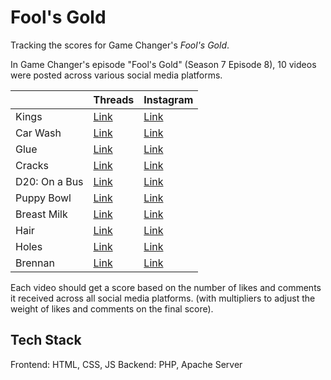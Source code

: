 # Fool's Gold

Tracking the scores for Game Changer's *Fool's Gold*.

In Game Changer's episode "Fool's Gold" (Season 7 Episode 8), 10 videos were posted across various social media platforms.

|        | Threads | Instagram |
| ------------- | ------------- | --- |
| Kings | [Link](https://www.threads.com/@gamechangershow/post/DMGy2goOQSR) | [Link](https://www.instagram.com/gamechangershow/reel/DMGy8RuNDqI/) |
| Car Wash | [Link](https://www.threads.com/@gamechangershow/post/DMG0NabtH7O) | [Link](https://www.instagram.com/gamechangershow/reel/DMG0OcPpSQO/) |
| Glue | [Link](https://www.threads.com/@gamechangershow/post/DMG0j6qCAjE) | [Link](https://www.instagram.com/gamechangershow/reel/DMG0jk2tbeR/) |
| Cracks | [Link](https://www.threads.com/@gamechangershow/post/DMG1A9LKqlQ) | [Link](https://www.instagram.com/gamechangershow/reel/DMG1BIPM41Z/) |
| D20: On a Bus | [Link](https://www.threads.com/@gamechangershow/post/DMG1HnRz9CN) | [Link](https://www.instagram.com/gamechangershow/reel/DMGzkMNNMXg/) |
| Puppy Bowl | [Link](https://www.threads.com/@gamechangershow/post/DMG1eOyqxs2) | [Link](https://www.instagram.com/gamechangershow/reel/DMG1d62Mhmf/) |
| Breast Milk | [Link](https://www.threads.com/@gamechangershow/post/DMG10FKBp3C) | [Link](https://www.instagram.com/gamechangershow/reel/DMG11avO8qa/) |
| Hair | [Link](https://www.threads.com/@gamechangershow/post/DMG2C-6PSo4) | [Link](https://www.instagram.com/gamechangershow/reel/DMG2ELMvZdg/) |
| Holes | [Link](https://www.threads.com/@gamechangershow/post/DMG2RwdtsH3) | [Link](https://www.instagram.com/gamechangershow/reel/DMG2SXRMojo/) |
| Brennan | [Link](https://www.threads.com/@gamechangershow/post/DMG22Q7B_IV) | [Link](https://www.instagram.com/gamechangershow/reel/DMG24Zjyg1j/) |


Each video should get a score based on the number of likes and comments it received across all social media platforms. (with multipliers to adjust the weight of likes and comments on the final score).

## Tech Stack

Frontend: HTML, CSS, JS
Backend: PHP, Apache Server
